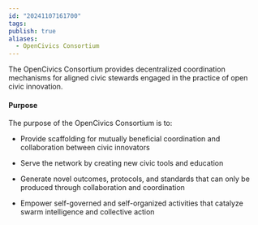 ```yaml
---
id: "20241107161700"
tags: 
publish: true
aliases:
  - OpenCivics Consortium
---
```

The OpenCivics Consortium provides decentralized coordination mechanisms for aligned civic stewards engaged in the practice of open civic innovation.

#### Purpose

The purpose of the OpenCivics Consortium is to:

- Provide scaffolding for mutually beneficial coordination and collaboration between civic innovators
    
- Serve the network by creating new civic tools and education
    
- Generate novel outcomes, protocols, and standards that can only be produced through collaboration and coordination
    
- Empower self-governed and self-organized activities that catalyze swarm intelligence and collective action

